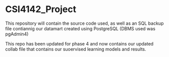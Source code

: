 # CSI4142_Project
This repository will contain the source code used, as well as an SQL backup file contiannig our datamart created using PostgreSQL (DBMS used was pgAdmin4)

This repo has been updated for phase 4 and now contains our updated collab file that contains our suoervised learning models and results.
